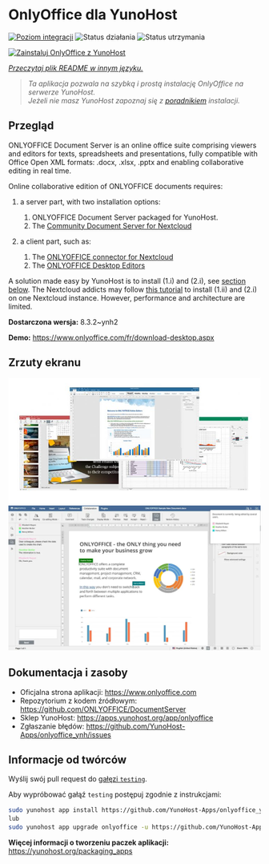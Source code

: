 <!--
To README zostało automatycznie wygenerowane przez <https://github.com/YunoHost/apps/tree/master/tools/readme_generator>
Nie powinno być ono edytowane ręcznie.
-->

# OnlyOffice dla YunoHost

[![Poziom integracji](https://apps.yunohost.org/badge/integration/onlyoffice)](https://ci-apps.yunohost.org/ci/apps/onlyoffice/)
![Status działania](https://apps.yunohost.org/badge/state/onlyoffice)
![Status utrzymania](https://apps.yunohost.org/badge/maintained/onlyoffice)

[![Zainstaluj OnlyOffice z YunoHost](https://install-app.yunohost.org/install-with-yunohost.svg)](https://install-app.yunohost.org/?app=onlyoffice)

*[Przeczytaj plik README w innym języku.](./ALL_README.md)*

> *Ta aplikacja pozwala na szybką i prostą instalację OnlyOffice na serwerze YunoHost.*  
> *Jeżeli nie masz YunoHost zapoznaj się z [poradnikiem](https://yunohost.org/install) instalacji.*

## Przegląd

ONLYOFFICE Document Server is an online office suite comprising viewers and editors for texts, spreadsheets and presentations, fully compatible with Office Open XML formats: .docx, .xlsx, .pptx and enabling collaborative editing in real time.

Online collaborative edition of ONLYOFFICE documents requires: 
1. a server part, with two installation options:
   1. ONLYOFFICE Document Server packaged for YunoHost. 
   2. The [Community Document Server for Nextcloud](https://apps.nextcloud.com/apps/documentserver_community) 

2. a client part, such as: 
   1. The [ONLYOFFICE connector for Nextcloud](https://apps.nextcloud.com/apps/onlyoffice) 
   2. The [ONLYOFFICE Desktop Editors](https://www.onlyoffice.com/fr/download-desktop.aspx)

A solution made easy by YunoHost is to install (1.i) and (2.i), see [section below](https://github.com/YunoHost-Apps/onlyoffice_ynh/#configuration-of-onlyoffice-server). The Nextcloud addicts may follow [this tutorial](https://github.com/YunoHost-Apps/nextcloud_ynh#configure-onlyoffice-integration) to install (1.ii) and (2.i) on one Nextcloud instance. However, performance and architecture are limited.


**Dostarczona wersja:** 8.3.2~ynh2

**Demo:** <https://www.onlyoffice.com/fr/download-desktop.aspx>

## Zrzuty ekranu

![Zrzut ekranu z OnlyOffice](./doc/screenshots/01-presentation.jpg)
![Zrzut ekranu z OnlyOffice](./doc/screenshots/02-document-short.png)

## Dokumentacja i zasoby

- Oficjalna strona aplikacji: <https://www.onlyoffice.com>
- Repozytorium z kodem źródłowym: <https://github.com/ONLYOFFICE/DocumentServer>
- Sklep YunoHost: <https://apps.yunohost.org/app/onlyoffice>
- Zgłaszanie błędów: <https://github.com/YunoHost-Apps/onlyoffice_ynh/issues>

## Informacje od twórców

Wyślij swój pull request do [gałęzi `testing`](https://github.com/YunoHost-Apps/onlyoffice_ynh/tree/testing).

Aby wypróbować gałąź `testing` postępuj zgodnie z instrukcjami:

```bash
sudo yunohost app install https://github.com/YunoHost-Apps/onlyoffice_ynh/tree/testing --debug
lub
sudo yunohost app upgrade onlyoffice -u https://github.com/YunoHost-Apps/onlyoffice_ynh/tree/testing --debug
```

**Więcej informacji o tworzeniu paczek aplikacji:** <https://yunohost.org/packaging_apps>
